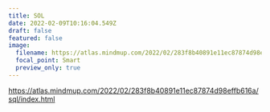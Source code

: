 ```yaml
---
title: SOL
date: 2022-02-09T10:16:04.549Z
draft: false
featured: false
image:
  filename: https://atlas.mindmup.com/2022/02/283f8b40891e11ec87874d98effb616a/sql/thumb.png
  focal_point: Smart
  preview_only: true
---
```

<https://atlas.mindmup.com/2022/02/283f8b40891e11ec87874d98effb616a/sql/index.html>